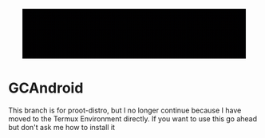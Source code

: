<p align="center">
    <img src="gif/20221026_150902.gif" alt="gif animated" width="450" height="100">
</p>

# GCAndroid

This branch is for proot-distro, but I no longer continue because I have moved to the Termux Environment directly. If you want to use this go ahead but don't ask me how to install it
